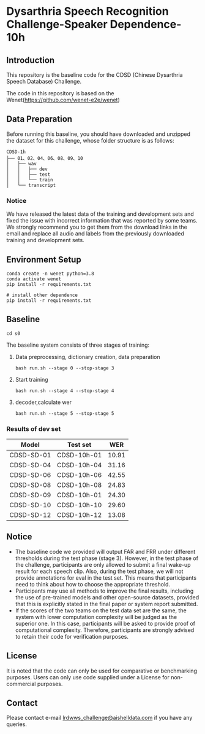 # Dysarthria Speech Recognition Challenge-Speaker Dependence-10h

## Introduction

This repository is the baseline code for the CDSD (Chinese Dysarthria Speech Database) Challenge.

The code in this repository is based on the Wenet(https://github.com/wenet-e2e/wenet)

## Data Preparation

Before running this baseline, you should have downloaded and unzipped the dataset for this challenge, whose folder structure is as follows:

```
CDSD-1h
├── 01、02、04、06、08、09、10
│   ├── wav
│   │   ├── dev
│   │   ├── test
│   │   └── train
│   └── transcript

```

### Notice

We have released the latest data of the training and development sets and fixed the issue with incorrect information that was reported by some teams. We strongly recommend you to get them from the download links in the email and replace all audio and labels from the previously downloaded training and development sets.

## Environment Setup

```
conda create -n wenet python=3.8
conda activate wenet
pip install -r requirements.txt

# install other dependence
pip install -r requirements.txt
```

## Baseline

```
cd s0
```

The baseline system consists of three stages of training:

1. Data preprocessing, dictionary creation, data preparation

   ```
   bash run.sh --stage 0 --stop-stage 3
   ```

2. Start training

   ```
   bash run.sh --stage 4 --stop-stage 4
   ```

3. decoder,calculate wer

   ```
   bash run.sh --stage 5 --stop-stage 5
   ```

### Results of dev set

| Model      | Test set        |   WER   |
| ---------- | --------------- | ------- | 
| CDSD-SD-01 | CDSD-10h-01     |  10.91  |
| CDSD-SD-04 | CDSD-10h-04     |  31.16  |
| CDSD-SD-06 | CDSD-10h-06     |  42.55  | 
| CDSD-SD-08 | CDSD-10h-08     |  24.83  |
| CDSD-SD-09 | CDSD-10h-01     |  24.30  |
| CDSD-SD-10 | CDSD-10h-10     |  29.60  |
| CDSD-SD-12 | CDSD-10h-12     |  13.08  |


## Notice

- The baseline code we provided will output FAR and FRR under different thresholds during the test phase (stage 3). However, in the test phase of the challenge, participants are only allowed to submit a final wake-up result for each speech clip. Also, during the test phase, we will not provide annotations for eval in the test set. This means that participants need to think about how to choose the appropriate threshold.
- Participants may use all methods to improve the final results, including the use of pre-trained models and other open-source datasets, provided that this is explicitly stated in the final paper or system report submitted.
- If the scores of the two teams on the test data set are the same, the system with lower computation complexity will be judged as the superior one. In this case, participants will be asked to provide proof of computational complexity. Therefore, participants are strongly advised to retain their code for verification purposes.

## License

It is noted that the code can only be used for comparative or benchmarking purposes.  Users can only use code supplied under a License for non-commercial purposes.

## Contact

Please contact e-mail [lrdwws_challenge@aishelldata.com](mailto:lrdwws_challenge@aishelldata.com) if you have any queries.
